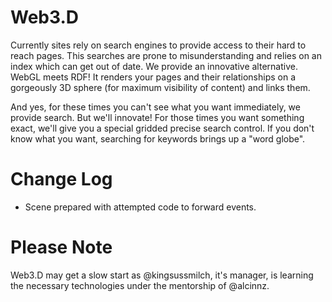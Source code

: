 Web3.D
======

Currently sites rely on search engines to provide access to their hard to reach pages. This searches are prone to 
misunderstanding and relies on an index which can get out of date. We provide an innovative alternative. WebGL meets RDF!
It renders your pages and their relationships on a gorgeously 3D sphere (for maximum visibility of content) and links 
them. 

And yes, for these times you can't see what you want immediately, we provide search. But we'll innovate! For those times
you want something exact, we'll give you a special gridded precise search control. If you don't know what you want, 
searching for keywords brings up a "word globe". 

Change Log
==========

- Scene prepared with attempted code to forward events. 

Please Note
===========

Web3.D may get a slow start as @kingsussmilch, it's manager, is learning the necessary technologies under the mentorship 
of @alcinnz. 